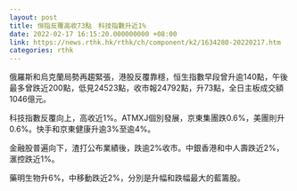 ```yaml
---
layout: post
title: 恒指反覆高收73點　科技指數升近1%
date: 2022-02-17 16:15:20.000000000 +08:00
link: https://news.rthk.hk/rthk/ch/component/k2/1634280-20220217.htm
categories: rthk
---
```


俄羅斯和烏克蘭局勢再趨緊張，港股反覆靠穩，恒生指數早段曾升逾140點，午後最多曾跌近200點，低見24523點，收市報24792點，升73點，全日主板成交額1046億元。

科技指數反覆向上，高收近1%。ATMXJ個別發展，京東集團跌0.6%，美團則升0.6%。快手和京東健康升逾3%至逾4%。

金融股普遍向下，渣打公布業績後，跌逾2%收市。中銀香港和中人壽跌近2%，滙控跌近1%。

藥明生物升6%，中移動跌近2%，分別是升幅和跌幅最大的藍籌股。
